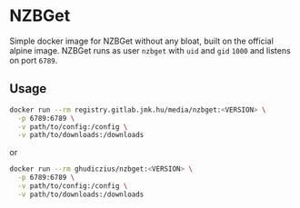 # NZBGet

Simple docker image for NZBGet without any bloat, built on the official alpine image. NZBGet runs as user `nzbget` with `uid` and `gid` `1000` and listens on port `6789`.

## Usage

```sh
docker run --rm registry.gitlab.jmk.hu/media/nzbget:<VERSION> \
  -p 6789:6789 \
  -v path/to/config:/config \
  -v path/to/downloads:/downloads
```

or

```sh
docker run --rm ghudiczius/nzbget:<VERSION> \
  -p 6789:6789 \
  -v path/to/config:/config \
  -v path/to/downloads:/downloads
```

